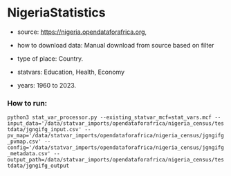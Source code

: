 # NigeriaStatistics

- source: https://nigeria.opendataforafrica.org, 

- how to download data: Manual download from source based on filter

- type of place: Country.

- statvars: Education, Health, Economy 

- years: 1960 to 2023.


### How to run:

`python3 stat_var_processor.py --existing_statvar_mcf=stat_vars.mcf --input_data='/data/statvar_imports/opendataforafrica/nigeria_census/testdata/jgngifg_input.csv' --pv_map='/data/statvar_imports/opendataforafrica/nigeria_census/jgngifg_pvmap.csv' --config='/data/statvar_imports/opendataforafrica/nigeria_census/jgngifg_metadata.csv' --output_path=/data/statvar_imports/opendataforafrica/nigeria_census/testdata/jgngifg_output`




